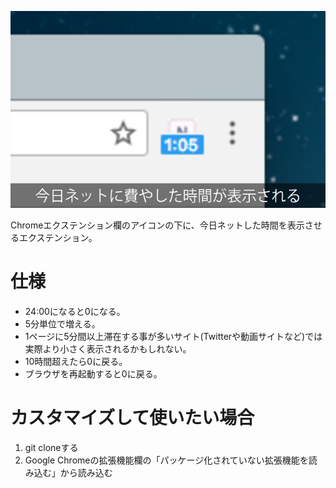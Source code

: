 ![screenshot](https://github.com/furuta-app/measuring_internet_time/blob/master/screenshots/screenshot640x400_with_label.png)

Chromeエクステンション欄のアイコンの下に、今日ネットした時間を表示させるエクステンション。

仕様
====

- 24:00になると0になる。
- 5分単位で増える。
- 1ページに5分間以上滞在する事が多いサイト(Twitterや動画サイトなど)では実際より小さく表示されるかもしれない。
- 10時間超えたら0に戻る。
- ブラウザを再起動すると0に戻る。

カスタマイズして使いたい場合
============================

1. git cloneする
2. Google Chromeの拡張機能欄の「パッケージ化されていない拡張機能を読み込む」から読み込む
